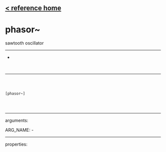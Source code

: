 [< reference home](index.html)
---

# phasor~


sawtooth oscillator

---

-
<br>


---


```



[phasor~]


            
```

---
arguments:

ARG_NAME: -<br>

---
properties:


